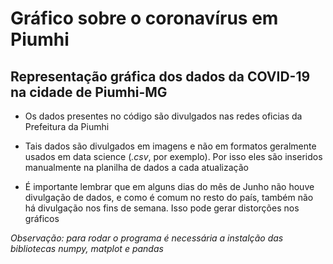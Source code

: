 # Gráfico sobre o coronavírus em Piumhi

## Representação gráfica dos dados da COVID-19 na cidade de Piumhi-MG

 * Os dados presentes no código são divulgados nas redes oficias da Prefeitura da Piumhi

 * Tais dados são divulgados em imagens e não em formatos geralmente usados em data science (_.csv_, por exemplo).  Por isso eles são inseridos manualmente na planilha de dados a cada atualização

 * É importante lembrar que em alguns dias do mês de Junho não houve divulgação de dados, e como é comum no resto do país, também não há divulgação nos fins de semana. Isso pode gerar distorções nos gráficos

_Observação: para rodar o programa é necessária a instalção das bibliotecas numpy, matplot e pandas_
